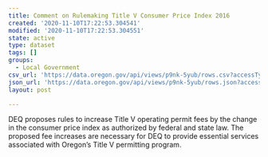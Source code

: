 ```yaml
---
title: Comment on Rulemaking Title V Consumer Price Index 2016
created: '2020-11-10T17:22:53.304541'
modified: '2020-11-10T17:22:53.304551'
state: active
type: dataset
tags: []
groups:
  - Local Government
csv_url: 'https://data.oregon.gov/api/views/p9nk-5yub/rows.csv?accessType=DOWNLOAD'
json_url: 'https://data.oregon.gov/api/views/p9nk-5yub/rows.json?accessType=DOWNLOAD'
layout: post

---
```

DEQ proposes rules to increase Title V operating permit fees by the change in the consumer price index as authorized by federal and state law. The proposed fee increases are necessary for DEQ to provide essential services associated with Oregon’s Title V permitting program.
